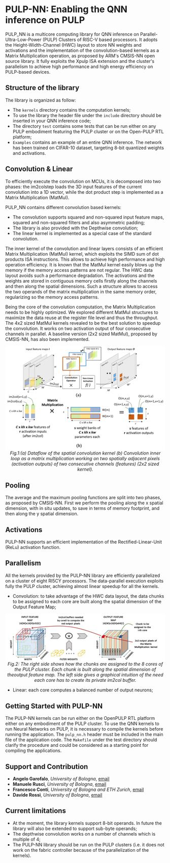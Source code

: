 # PULP-NN: Enabling the QNN inference on PULP

PULP_NN is a multicore computing library for QNN inference on Parallel-Ultra-Low-Power (PULP) Clusters of RISC-V based processors. 
It adopts the Height-Width-Channel (HWC) layout to store NN weights and activations and the implementation of the convolution-based kernels as a Matrix Multiplication operation, as proposed by ARM's CMSIS-NN open source library.
It fully exploits the Xpulp ISA extension and the cluster's parallelism to achieve high performance and high energy efficiency on PULP-based devices.


## Structure of the library
The library is organized as follow:
+ The ``kernels`` directory contains the computation kernels;
+ To use the library the header file under the ``include`` directory should be inserted in your QNN inference code;
+ The directory ``test`` contains some tests that can be run either on any PULP embodiment featuring the PULP cluster or on the Open-PULP RTL platform;
+ ``Examples`` contains an example of an entire QNN inference. The network has been trained on CIFAR-10 dataset, targeting 8-bit quantized weights and activations.

## Convolution & Linear

To  efficiently  execute  the  convolution  on  MCUs, it  is  decomposed  into  two  phases:  the im2colstep  loads the  3D  input  features  of  the  current  convolution  into  a  1D vector, while the dot product step is implemented as a Matrix Multiplication (MatMul).

PULP_NN contains different convolution based kernels:
+ The convolution supports squared and non-squared input feature maps, squared and non-squared filters and also asymmetric padding;
+ The library is also provided with the Depthwise convolution;
+ The linear kernel is implemented as a special case of the standard convolution.

The inner kernel of the convolution and linear layers consists of an efficient Matrix Multiplication (MatMul) kernel, which exploits the SIMD sum of dot products ISA instructions. This allows to achieve high performance and high operation efficiency.
It is known that the MatMul kernel easily blows up the memory if the memory access patterns are not regular. The HWC data layout avoids such a performance degradation.
The activations and the weights are stored in contiguous memory cells firstly along the channels and then along the spatial dimensions. Such a structure allows to access the two operands of the matrix multiplication in the same memory order, regularizing so the memory access patterns.

Being the core of the convolution computation, the Matrix Multiplication needs to be highly optimized. We explored different MatMul structures to maximize the data reuse at the register file level and thus the throughput. The 4x2 sized MatMul kernels revealed to be the best solution to speedup the convolution. It works on two activation output of four consecutive channels in parallel. A baseline version (2x2 sized MatMul), proposed by CMSIS-NN, has also been implemented.

<p align="center">
  <img src="docs/images/cmsis.png" alt="HWC Data Layout, image-like to columns transform and computation as a Matrix Multiplication (MatMul)" align="middle" width="512">
  <br>
  <em> Fig.1:(a) Dataflow of the spatial convolution kernel (b) Convolution inner loop as a matrix multiplication working on two spatially adjacent pixels (activation outputs) of two consecutive channels (features) (2x2 sized kernel). </em>
</p>

## Pooling
The average and the maximum pooling functions are split into two phases, as proposed by CMSIS-NN.
First we perform the pooling along the x spatial dimension, with in situ updates, to save in terms of memory footprint, and then along the y spatial dimension.

## Activations

PULP-NN supports an efficient implementation of the Rectified-Linear-Unit (ReLu) activation function.

## Parallelism

All the kernels provided by the PULP-NN library are efficiently parallelized on a cluster of eight RI5CY processors.
The data-parallel execution exploits fully the PULP cluster, achieving almost linear speedup for all the kernels.

+ Convolution: to take advantage of the HWC data layout, the data chunks to be assigned to each core are built along the spatial dimension of the Output Feature Map;

<p align="center">
  <img src="docs/images/multicore.jpg" alt="The right side shows how the chunks are assigned to the 8 cores of the PULP cluster. Each chunk is built along the spatial dimension of theoutput feature map. The left side gives a graphical intuition of the need each core has to create its private im2col buffer." align="middle" width="512">
  <br>
  <em> Fig.2: The right side shows how the chunks are assigned to the 8 cores of the PULP cluster. Each chunk is built along the spatial dimension of theoutput feature map. The left side gives a graphical intuition of the need each core has to create its private im2col buffer. </em>
</p>

+ Linear: each core computes a balanced number of output neurons;

## Getting Started with PULP-NN

The PULP-NN kernels can be run either on the OpenPULP RTL platform either on any embodiment of the PULP cluster.
To use the QNN kernels to run Neural Networks on PULP, it is necessary to compile the kernels before running the application.
The ``pulp_nn.h`` header must be included in the main file of the application code.
The ``Makefile`` under the test directory should clarify the procedure and could be considered as a starting point for compiling the applications.

## Support and Contribution

+ **Angelo Garofalo**, *University of Bologna*, [email](mailto:angelo.garofalo@unibo.it)
+ **Manuele Rusci**, *University of Bologna*, [email](mailto:manuele.rusci@unibo.it)
+ **Francesco Conti**, *University of Bologna and ETH Zurich*, [email](mailto:fconti@iis.ee.ethz.ch)
+ **Davide Rossi**, *University of Bologna*, [email](mailto:davide.rossi@unibo.it)


## Current limitations

+ At the moment, the library kernels support 8-bit operands. In future the library will also be extended to support sub-byte operands;
+ The depthwise convolution works on a number of channels which is multiple of 4;
+ The PULP-NN library should be run on the PULP clusters (i.e. it does not work on the fabric controller because of the parallelization of the kernels).
